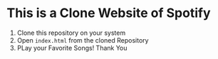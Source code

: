 # This is a Clone Website of Spotify
1. Clone this repository on your system 
2. Open `index.html` from the cloned Repository
3. PLay your Favorite Songs! Thank You

